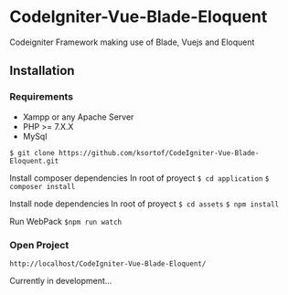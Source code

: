 # CodeIgniter-Vue-Blade-Eloquent
Codeigniter Framework making use of Blade, Vuejs and Eloquent


## Installation
### Requirements
* Xampp or any Apache Server
* PHP >= 7.X.X
* MySql

`$ git clone https://github.com/ksortof/CodeIgniter-Vue-Blade-Eloquent.git`

Install composer dependencies
In root of proyect
`$ cd application`
`$ composer install`

Install node dependencies
In root of proyect
`$ cd assets`
`$ npm install`

Run WebPack
`$npm run watch`

### Open Project
`http://localhost/CodeIgniter-Vue-Blade-Eloquent/`

Currently in development...
